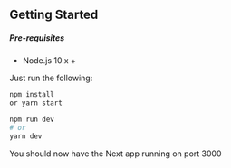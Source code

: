 ## Getting Started

##### Pre-requisites

- Node.js 10.x +

Just run the following:

```bash
npm install
or yarn start
```

```bash
npm run dev
# or
yarn dev
```

You should now have the Next app running on port 3000
